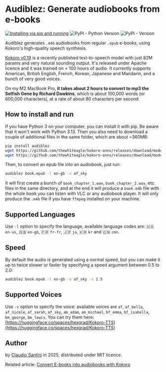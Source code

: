 # Audiblez: Generate  audiobooks from e-books
[![Installing via pip and running](https://github.com/santinic/audiblez/actions/workflows/pip-install.yaml/badge.svg)](https://github.com/santinic/audiblez/actions/workflows/pip-install.yaml)
![PyPI - Python Version](https://img.shields.io/pypi/pyversions/audiblez)
![PyPI - Version](https://img.shields.io/pypi/v/audiblez)

Audiblez generates `.m4b` audiobooks from regular `.epub` e-books, 
using Kokoro's high-quality speech synthesis.

[Kokoro v0.19](https://huggingface.co/hexgrad/Kokoro-82M) is a recently published text-to-speech model with just 82M params and very natural sounding output.
It's released under Apache licence and it was trained on < 100 hours of audio.
It currently supports American, British English, French, Korean, Japanese and Mandarin, and a bunch of very good voices.

On my M2 MacBook Pro, **it takes about 2 hours to convert to mp3 the Selfish Gene by Richard Dawkins**, which is about 100,000 words (or 600,000 characters),
at a rate of about 80 characters per second.

## How to install and run

If you have Python 3 on your computer, you can install it with pip.
Be aware that it won't work with Python 3.13.
Then you also need to download a couple of additional files in the same folder, which are about ~360MB:

```bash
pip install audiblez
wget https://github.com/thewh1teagle/kokoro-onnx/releases/download/model-files/kokoro-v0_19.onnx
wget https://github.com/thewh1teagle/kokoro-onnx/releases/download/model-files/voices.json
```

Then, to convert an epub file into an audiobook, just run:

```bash
audiblez book.epub -l en-gb -v af_sky
```

It will first create a bunch of `book_chapter_1.wav`, `book_chapter_2.wav`, etc. files in the same directory,
and at the end it will produce a `book.m4b` file with the whole book you can listen with VLC or any
audiobook player.
It will only produce the `.m4b` file if you have `ffmpeg` installed on your machine.

## Supported Languages
Use `-l` option to specify the language, available language codes are:
🇺🇸 `en-us`, 🇬🇧 `en-gb`, 🇫🇷 `fr-fr`, 🇯🇵 `ja`, 🇰🇷 `kr` and 🇨🇳 `cmn`.

## Speed
By default the audio is generated using a normal speed, but you can make it up to twice slower or faster by specifying a speed argument between 0.5 to 2.0:

```bash
audiblez book.epub -l en-gb -v af_sky -s 1.5
```

## Supported Voices
Use `-v` option to specify the voice:
available voices are `af`, `af_bella`, `af_nicole`, `af_sarah`, `af_sky`, `am_adam`, `am_michael`, `bf_emma`, `bf_isabella`, `bm_george`, `bm_lewis`.
You can try them here: [https://huggingface.co/spaces/hexgrad/Kokoro-TTS](https://huggingface.co/spaces/hexgrad/Kokoro-TTS)


## Author
by [Claudio Santini](https://claudio.uk) in 2025, distributed under MIT licence.

Related article: [Convert E-books into audiobooks with Kokoro](https://claudio.uk/posts/epub-to-audiobook.html)
